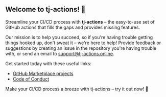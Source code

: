 ## Welcome to tj-actions! 👋

Streamline your CI/CD process with **tj-actions** – the easy-to-use set of GitHub actions that fills the gaps and provides missing features.

Our mission is to help you succeed, so if you're having trouble getting things hooked up, don't sweat it – we're here to help! Provide feedback or suggestions by creating an issue in the repository you're having trouble with, or send an email to [support@tj-actions.online](mailto:support@tj-actions.online).

Get started today with these useful links:

- [GitHub Marketplace projects](https://github.com/marketplace?category=&query=tj-actions+sort%3Apopularity-desc&type=&verification=)
- [Code of Conduct](https://github.com/tj-actions/.github/blob/main/CODEOFCONDUCT.md)

Make your CI/CD process a breeze with tj-actions – try it out now! 🚀
